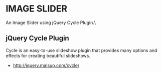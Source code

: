 # IMAGE SLIDER

An Image Slider using jQuery Cycle Plugin.\\

## jQuery Cycle Plugin

Cycle is an easy-to-use slideshow plugin that provides many options and effects for creating beautiful slideshows.

* [ http://jquery.malsup.com/cycle/ ]( http://jquery.malsup.com/cycle/ )